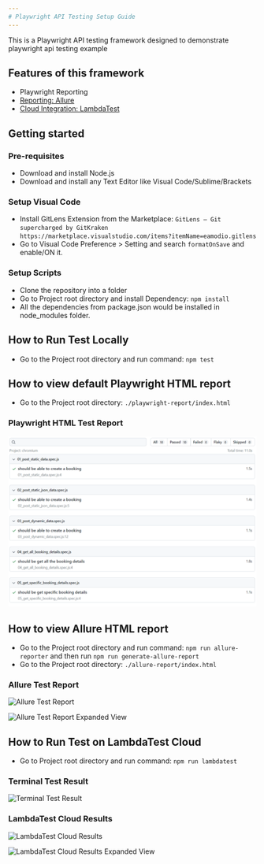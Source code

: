 ```yaml
---
# Playwright API Testing Setup Guide
---
```


This is a Playwright API testing framework designed to demonstrate playwright api testing example

## Features of this framework
* Playwright Reporting
* [Reporting: Allure](https://www.npmjs.com/package/allure-playwright)
* [Cloud Integration: LambdaTest](http://www.lambdatest.com?fp_ref=md-moeen-ajaz40)

## Getting started

### Pre-requisites
* Download and install Node.js
* Download and install any Text Editor like Visual Code/Sublime/Brackets

### Setup Visual Code
* Install GitLens Extension from the Marketplace: `GitLens — Git supercharged by GitKraken https://marketplace.visualstudio.com/items?itemName=eamodio.gitlens`
* Go to Visual Code Preference > Setting and search `formatOnSave` and enable/ON it.

### Setup Scripts 
* Clone the repository into a folder
* Go to Project root directory and install Dependency: `npm install`
* All the dependencies from package.json would be installed in node_modules folder.

## How to Run Test Locally
* Go to the Project root directory and run command: `npm test`

## How to view default Playwright HTML report
* Go to the Project root directory: `./playwright-report/index.html`

### Playwright HTML Test Report
![Playwright HTML Test Report](./assets/html-test-report.PNG?raw=true "Playwright HTML Test Report")

## How to view Allure HTML report
* Go to the Project root directory and run command: `npm run allure-reporter` and then run `npm run generate-allure-report`
* Go to the Project root directory: `./allure-report/index.html`

### Allure Test Report
![Allure Test Report](./assets/allure-test-report.png?raw=true "Allure Test Report")

![Allure Test Report Expanded View](./assets/allure-test-report-expanded-view.png?raw=true "Allure Test Report Expanded View")

## How to Run Test on LambdaTest Cloud
* Go to Project root directory and run command: `npm run lambdatest`

### Terminal Test Result
![Terminal Test Result](./assets/terminal-lt.PNG?raw=true "Terminal Test Result")

### LambdaTest Cloud Results
![LambdaTest Cloud Results](./assets/lambdatest-results.png?raw=true "LambdaTest Cloud Results")

![LambdaTest Cloud Results Expanded View](./assets/lambdatest-results-expanded-view.png?raw=true "LambdaTest Cloud Results Expanded View")

